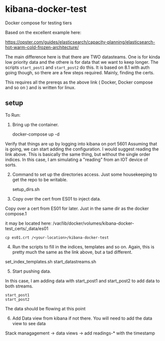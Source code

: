 # kibana-docker-test

Docker compose for testing tiers

Based on the excellent example here:

https://opster.com/guides/elasticsearch/capacity-planning/elasticsearch-hot-warm-cold-frozen-architecture/

The main difference here is that there are TWO datasteams.  One is for kinda low priority data  and the othere is for data that we want to keep longer.
The scripts `start_post1` and `start_post2` do this.  It is based on 8.1 with auth going though, so there are a few steps required. Mainly, finding the certs.

This requires all the prereqs as the above link ( Docker, Docker compose and so on ) and is written for linux.


## setup

To Run:

1. Bring up the container.

	docker-compose up -d

Verify that things are up by logging into kibana on port 5601
Assuming that is going, we can start adding the configuration.  I would suggest reading the link above. This is basically the same thing, but without
the single order indices.  In this case, I am simulating a "reading" from an IOT device of sorts.

2. Command to set up the directories access. Just some housekeeping to get the repo to be writable.

	setup_dirs.sh

3. Copy over the cert from ES01 to inject data.

Copy over a cert from ES01 for later.  Just in the same dir as the docker compose.1

it may be located here:
/var/lib/docker/volumes/kibana-docker-test_certs/_data/es01

	cp es01.crt /<your-location>/kibana-docker-test

   
4. Run the scripts to fill in the indices, templates and so on.  Again, this is pretty much the same as the link above, but a tad different. 

  set_index_templates.sh
  start_datastreams.sh


5. Start pushing data.  

In this case, I am adding data with start_post1 and start_post2 to add data to both streams.

	start_post1
	start_post2
	
	
The data should be flowing at this point

6. Add Data view from kibana if not there. You will need to add the data view to see data

Stack managagement -> data views -> add readings-* with the timestamp




